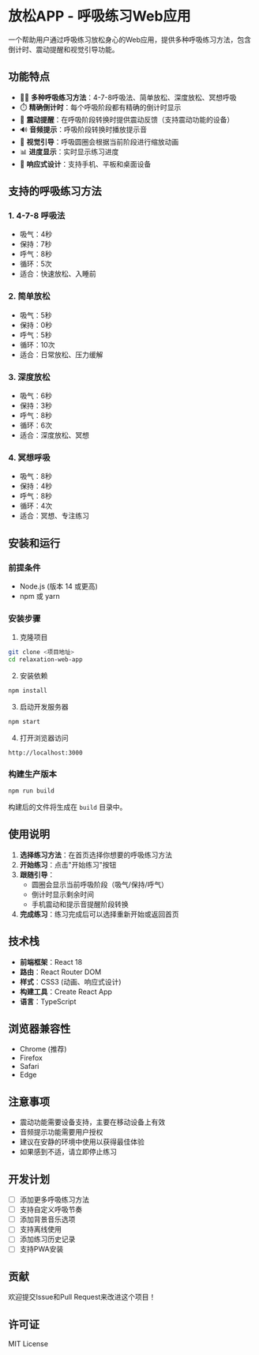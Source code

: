 # 放松APP - 呼吸练习Web应用

一个帮助用户通过呼吸练习放松身心的Web应用，提供多种呼吸练习方法，包含倒计时、震动提醒和视觉引导功能。

## 功能特点

- 🧘‍♀️ **多种呼吸练习方法**：4-7-8呼吸法、简单放松、深度放松、冥想呼吸
- ⏱️ **精确倒计时**：每个呼吸阶段都有精确的倒计时显示
- 📱 **震动提醒**：在呼吸阶段转换时提供震动反馈（支持震动功能的设备）
- 🔊 **音频提示**：呼吸阶段转换时播放提示音
- 🎨 **视觉引导**：呼吸圆圈会根据当前阶段进行缩放动画
- 📊 **进度显示**：实时显示练习进度
- 📱 **响应式设计**：支持手机、平板和桌面设备

## 支持的呼吸练习方法

### 1. 4-7-8 呼吸法
- 吸气：4秒
- 保持：7秒  
- 呼气：8秒
- 循环：5次
- 适合：快速放松、入睡前

### 2. 简单放松
- 吸气：5秒
- 保持：0秒
- 呼气：5秒
- 循环：10次
- 适合：日常放松、压力缓解

### 3. 深度放松
- 吸气：6秒
- 保持：3秒
- 呼气：8秒
- 循环：6次
- 适合：深度放松、冥想

### 4. 冥想呼吸
- 吸气：8秒
- 保持：4秒
- 呼气：8秒
- 循环：4次
- 适合：冥想、专注练习

## 安装和运行

### 前提条件
- Node.js (版本 14 或更高)
- npm 或 yarn

### 安装步骤

1. 克隆项目
```bash
git clone <项目地址>
cd relaxation-web-app
```

2. 安装依赖
```bash
npm install
```

3. 启动开发服务器
```bash
npm start
```

4. 打开浏览器访问
```
http://localhost:3000
```

### 构建生产版本

```bash
npm run build
```

构建后的文件将生成在 `build` 目录中。

## 使用说明

1. **选择练习方法**：在首页选择你想要的呼吸练习方法
2. **开始练习**：点击"开始练习"按钮
3. **跟随引导**：
   - 圆圈会显示当前呼吸阶段（吸气/保持/呼气）
   - 倒计时显示剩余时间
   - 手机震动和提示音提醒阶段转换
4. **完成练习**：练习完成后可以选择重新开始或返回首页

## 技术栈

- **前端框架**：React 18
- **路由**：React Router DOM
- **样式**：CSS3 (动画、响应式设计)
- **构建工具**：Create React App
- **语言**：TypeScript

## 浏览器兼容性

- Chrome (推荐)
- Firefox
- Safari
- Edge

## 注意事项

- 震动功能需要设备支持，主要在移动设备上有效
- 音频提示功能需要用户授权
- 建议在安静的环境中使用以获得最佳体验
- 如果感到不适，请立即停止练习

## 开发计划

- [ ] 添加更多呼吸练习方法
- [ ] 支持自定义呼吸节奏
- [ ] 添加背景音乐选项
- [ ] 支持离线使用
- [ ] 添加练习历史记录
- [ ] 支持PWA安装

## 贡献

欢迎提交Issue和Pull Request来改进这个项目！

## 许可证

MIT License
